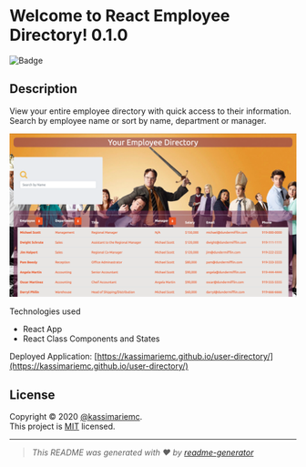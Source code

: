 # Welcome to React Employee Directory! 0.1.0
![Badge](https://img.shields.io/badge/license-MIT-green)

## Description

View your entire employee directory with quick access to their information. Search by employee name or sort by name, department or manager.

![Screen Shot](screen-shot.png)

Technologies used
* React App
* React Class Components and States

Deployed Application: [https://kassimariemc.github.io/user-directory/](https://kassimariemc.github.io/user-directory/)

## License

Copyright &#169; 2020 [@kassimariemc](https://github.com/kassimariemc).<br>
This project is [MIT](https://choosealicense.com/licenses/mit/) licensed.

_____________________________________________________
> *This README was generated with &hearts; by [readme-generator](https://github.com/kassimariemc/README-generator)*
